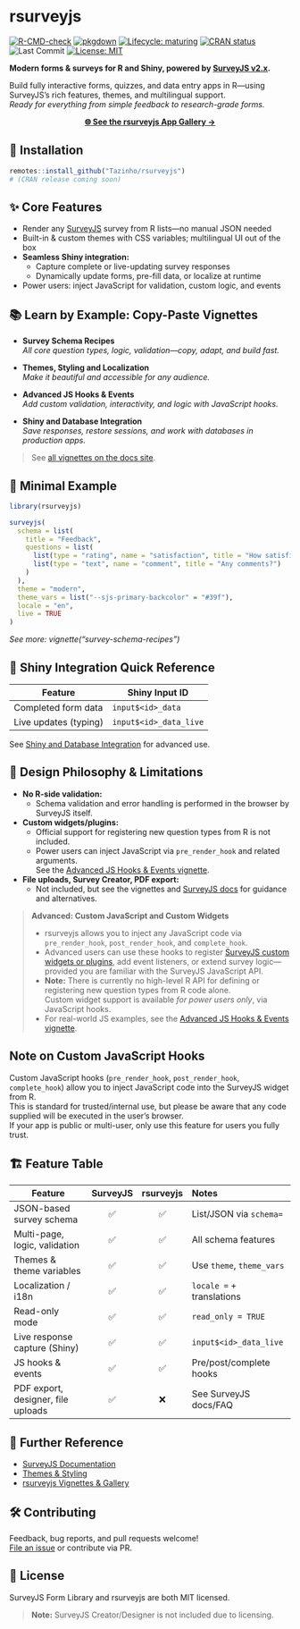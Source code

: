 
# rsurveyjs

[![R-CMD-check](https://github.com/Tazinho/rsurveyjs/actions/workflows/R-CMD-check.yaml/badge.svg)](https://github.com/Tazinho/rsurveyjs/actions/workflows/R-CMD-check.yaml)
[![pkgdown](https://github.com/Tazinho/rsurveyjs/actions/workflows/pkgdown.yaml/badge.svg)](https://Tazinho.github.io/rsurveyjs/)
[![Lifecycle:
maturing](https://img.shields.io/badge/lifecycle-maturing-blue.svg)](https://lifecycle.r-lib.org/articles/stages.html)
[![CRAN
status](https://www.r-pkg.org/badges/version/rsurveyjs)](https://CRAN.R-project.org/package=rsurveyjs)
![Last
Commit](https://img.shields.io/github/last-commit/Tazinho/rsurveyjs.svg)
[![License:
MIT](https://img.shields.io/badge/license-MIT-blue.svg)](LICENSE)

**Modern forms & surveys for R and Shiny, powered by [SurveyJS
v2.x](https://surveyjs.io/).**

Build fully interactive forms, quizzes, and data entry apps in R—using
SurveyJS’s rich features, themes, and multilingual support.  
*Ready for everything from simple feedback to research-grade forms.*

<div align="center">

<a href="https://maltinho.shinyapps.io/rsurveyjs_gallery/"><b>🌐 See the
rsurveyjs App Gallery →</b></a>

</div>

## 🚀 Installation

``` r
remotes::install_github("Tazinho/rsurveyjs")
# (CRAN release coming soon)
```

## ✨ Core Features

- Render any [SurveyJS](https://surveyjs.io/) survey from R lists—no
  manual JSON needed
- Built-in & custom themes with CSS variables; multilingual UI out of
  the box
- **Seamless Shiny integration:**
  - Capture complete or live-updating survey responses
  - Dynamically update forms, pre-fill data, or localize at runtime
- Power users: inject JavaScript for validation, custom logic, and
  events

## 📚 Learn by Example: Copy-Paste Vignettes

- **Survey Schema Recipes**  
  *All core question types, logic, validation—copy, adapt, and build
  fast.*

- **Themes, Styling and Localization**  
  *Make it beautiful and accessible for any audience.*

- **Advanced JS Hooks & Events**  
  *Add custom validation, interactivity, and logic with JavaScript
  hooks.*

- **Shiny and Database Integration**  
  *Save responses, restore sessions, and work with databases in
  production apps.*

> See [all vignettes on the docs
> site](https://tazinho.github.io/rsurveyjs/articles/).

## 🔧 Minimal Example

``` r
library(rsurveyjs)

surveyjs(
  schema = list(
    title = "Feedback",
    questions = list(
      list(type = "rating", name = "satisfaction", title = "How satisfied are you?"),
      list(type = "text", name = "comment", title = "Any comments?")
    )
  ),
  theme = "modern",
  theme_vars = list("--sjs-primary-backcolor" = "#39f"),
  locale = "en",
  live = TRUE
)
```

*See more: vignette(“survey-schema-recipes”)*

## 🧪 Shiny Integration Quick Reference

| Feature               | Shiny Input ID         |
|-----------------------|------------------------|
| Completed form data   | `input$<id>_data`      |
| Live updates (typing) | `input$<id>_data_live` |

See [Shiny and Database
Integration](articles/shiny-and-database-integration.html) for advanced
use.

## 🚦 Design Philosophy & Limitations

- **No R-side validation:**
  - Schema validation and error handling is performed in the browser by
    SurveyJS itself.
- **Custom widgets/plugins:**
  - Official support for registering new question types from R is not
    included.  
  - Power users can inject JavaScript via `pre_render_hook` and related
    arguments.  
    See the [Advanced JS Hooks & Events
    vignette](articles/advanced-js-hooks--events.html).
- **File uploads, Survey Creator, PDF export:**
  - Not included, but see the vignettes and [SurveyJS
    docs](https://surveyjs.io/form-library/documentation/) for guidance
    and alternatives.

> **Advanced: Custom JavaScript and Custom Widgets**
>
> - rsurveyjs allows you to inject any JavaScript code via
>   `pre_render_hook`, `post_render_hook`, and `complete_hook`.
> - Advanced users can use these hooks to register [SurveyJS custom
>   widgets or
>   plugins](https://surveyjs.io/form-library/documentation/custom-widget),
>   add event listeners, or extend survey logic—provided you are
>   familiar with the SurveyJS JavaScript API.
> - **Note:** There is currently no high-level R API for defining or
>   registering new question types from R code alone.  
>   Custom widget support is available *for power users only*, via
>   JavaScript hooks.  
> - For real-world JS examples, see the [Advanced JS Hooks & Events
>   vignette](articles/advanced-js-hooks--events.html).

## Note on Custom JavaScript Hooks

Custom JavaScript hooks (`pre_render_hook`, `post_render_hook`,
`complete_hook`) allow you to inject JavaScript code into the SurveyJS
widget from R.  
This is standard for trusted/internal use, but please be aware that any
code supplied will be executed in the user’s browser.  
If your app is public or multi-user, only use this feature for users you
fully trust.

## 🏗️ Feature Table

| Feature | SurveyJS | rsurveyjs | Notes |
|----|:--:|:--:|:---|
| JSON-based survey schema | ✅ | ✅ | List/JSON via `schema=` |
| Multi-page, logic, validation | ✅ | ✅ | All schema features |
| Themes & theme variables | ✅ | ✅ | Use `theme`, `theme_vars` |
| Localization / i18n | ✅ | ✅ | `locale =` + translations |
| Read-only mode | ✅ | ✅ | `read_only = TRUE` |
| Live response capture (Shiny) | ✅ | ✅ | `input$<id>_data_live` |
| JS hooks & events | ✅ | ✅ | Pre/post/complete hooks |
| PDF export, designer, file uploads | ✅ | ❌ | See SurveyJS docs/FAQ |

## 📖 Further Reference

- [SurveyJS
  Documentation](https://surveyjs.io/form-library/documentation/json-schema)
- [Themes &
  Styling](https://surveyjs.io/form-library/documentation/manage-default-themes-and-styles)
- [rsurveyjs Vignettes &
  Gallery](https://tazinho.github.io/rsurveyjs/articles/)

## 🛠️ Contributing

Feedback, bug reports, and pull requests welcome!  
[File an issue](https://github.com/Tazinho/rsurveyjs/issues) or
contribute via PR.

## 🪪 License

SurveyJS Form Library and rsurveyjs are both MIT licensed.

> **Note:** SurveyJS Creator/Designer is not included due to licensing.
